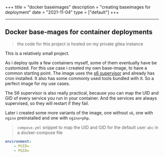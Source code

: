 +++
title = "docker baseimages"
description = "creating baseimages for deployment"
date = "2021-11-04"
type = ["default"]
+++

---

## Docker base-mages for container deployments

> the code for this project is hosted on my private gitea instance

This is a relatively small project.

As i deploy quite a few containers myself, some of them eventually have be customized.
For this use case i created my own base-image, to have a common starting point.
The image uses the [s6 supervisor](https://github.com/just-containers/s6-overlay) and already has cron installed.
It also has some commonly used tools bundled with it. So a perfect image for my use cases.

The S6 supervisor is also really practical, because you can map the UID and GID of every service you run in your container.
And the services are always supervised, so they will restart if they fail.

Later i created some more variants of the image, one without `s6`, one with `nginx` preinstalled and one with `nginx+php`.

> `compose.yml` snippet to map the UID and GID for the default user `abc` in a docker-compose file

```yml
environment:
    - PUID=
    - PGID=
```
